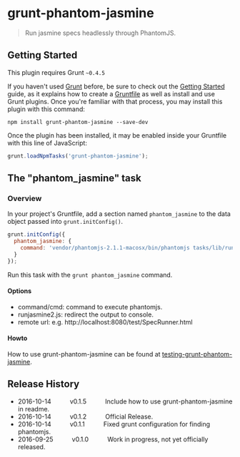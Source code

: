 # grunt-phantom-jasmine

> Run jasmine specs headlessly through PhantomJS.

## Getting Started
This plugin requires Grunt `~0.4.5`

If you haven't used [Grunt](http://gruntjs.com/) before, be sure to check out the [Getting Started](http://gruntjs.com/getting-started) guide, as it explains how to create a [Gruntfile](http://gruntjs.com/sample-gruntfile) as well as install and use Grunt plugins. Once you're familiar with that process, you may install this plugin with this command:

```shell
npm install grunt-phantom-jasmine --save-dev
```

Once the plugin has been installed, it may be enabled inside your Gruntfile with this line of JavaScript:

```js
grunt.loadNpmTasks('grunt-phantom-jasmine');
```

## The "phantom_jasmine" task

### Overview
In your project's Gruntfile, add a section named `phantom_jasmine` to the data object passed into `grunt.initConfig()`.

```js
grunt.initConfig({
  phantom_jasmine: {
    command: 'vendor/phantomjs-2.1.1-macosx/bin/phantomjs tasks/lib/runjasmine2.js remote url'
  }
});
```

Run this task with the `grunt phantom_jasmine` command.

#### Options
* command/cmd: command to execute phantomjs.
* runjasmine2.js: redirect the output to console.
* remote url: e.g. http://localhost:8080/test/SpecRunner.html

#### Howto
How to use grunt-phantom-jasmine can be found at [testing-grunt-phantom-jasmine](https://github.com/brendonco/testing-grunt-phantom-jasmine).

## Release History
* 2016-10-14   v0.1.5   Include how to use grunt-phantom-jasmine in readme.
* 2016-10-14   v0.1.2   Official Release.
* 2016-10-14   v0.1.1   Fixed grunt configuration for finding phantomjs.
* 2016-09-25   v0.1.0   Work in progress, not yet officially released.